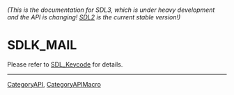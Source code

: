 ###### (This is the documentation for SDL3, which is under heavy development and the API is changing! [SDL2](https://wiki.libsdl.org/SDL2/) is the current stable version!)
# SDLK_MAIL

Please refer to [SDL_Keycode](SDL_Keycode) for details.

----
[CategoryAPI](CategoryAPI), [CategoryAPIMacro](CategoryAPIMacro)

